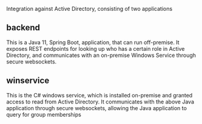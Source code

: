 Integration against Active Directory, consisting of two applications

## backend
This is a Java 11, Spring Boot, application, that can run off-premise. It exposes REST endpoints for looking up who has a certain role in
Active Directory, and communicates with an on-premise Windows Service through secure websockets.

## winservice
This is the C# windows service, which is installed on-premise and granted access to read from Active Directory. It communicates with
the above Java application through secure websockets, allowing the Java application to query for group memberships


